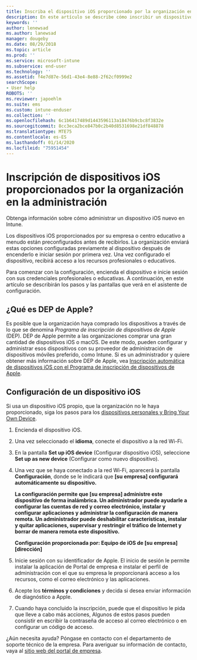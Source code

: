 ```yaml
---
title: Inscriba el dispositivo iOS proporcionado por la organización en la administración. | Microsoft Docs
description: En este artículo se describe cómo inscribir un dispositivo iOS en Intune comprado o proporcionado por la organización.
keywords: ''
author: lenewsad
ms.author: lanewsad
manager: dougeby
ms.date: 08/29/2018
ms.topic: article
ms.prod: ''
ms.service: microsoft-intune
ms.subservice: end-user
ms.technology: ''
ms.assetid: f4e7d87e-56d1-43e4-8e88-2f62cf0999e2
searchScope:
- User help
ROBOTS: ''
ms.reviewer: japoehlm
ms.suite: ems
ms.custom: intune-enduser
ms.collection: ''
ms.openlocfilehash: 6c1b6417489d1443596113a18476b9cbc8f3832e
ms.sourcegitcommit: 8cc3eca2bce847b0c2b40d8531698e21df848878
ms.translationtype: MTE75
ms.contentlocale: es-ES
ms.lasthandoff: 01/14/2020
ms.locfileid: "75951454"
---
```

# <a name="enroll-your-organization-provided-ios-device-in-management"></a>Inscripción de dispositivos iOS proporcionados por la organización en la administración

Obtenga información sobre cómo administrar un dispositivo iOS nuevo en Intune.  

Los dispositivos iOS proporcionados por su empresa o centro educativo a menudo están preconfigurados antes de recibirlos. La organización enviará estas opciones configuradas previamente al dispositivo después de encenderlo e iniciar sesión por primera vez. Una vez configurado el dispositivo, recibirá acceso a los recursos profesionales o educativos.  

Para comenzar con la configuración, encienda el dispositivo e inicie sesión con sus credenciales profesionales o educativas. A continuación, en este artículo se describirán los pasos y las pantallas que verá en el asistente de configuración.

## <a name="what-is-apple-dep"></a>¿Qué es DEP de Apple?

Es posible que la organización haya comprado los dispositivos a través de lo que se denomina *Programa de inscripción de dispositivos de Apple* (DEP). DEP de Apple permite a las organizaciones comprar una gran cantidad de dispositivos iOS o macOS. De este modo, pueden configurar y administrar esos dispositivos con su proveedor de administración de dispositivos móviles preferido, como Intune. Si es un administrador y quiere obtener más información sobre DEP de Apple, vea [Inscripción automática de dispositivos iOS con el Programa de inscripción de dispositivos de Apple](/intune/enrollment/device-enrollment-program-enroll-ios).

## <a name="set-up-your-ios-device"></a>Configuración de un dispositivo iOS

Si usa un dispositivo iOS propio, que la organización no le haya proporcionado, siga los pasos para los [dispositivos personales y Bring Your Own Device](enroll-your-device-in-intune-ios.md).  

1. Encienda el dispositivo iOS.
2. Una vez seleccionado el **idioma**, conecte el dispositivo a la red Wi-Fi.
3. En la pantalla **Set up iOS device** (Configurar dispositivo iOS), seleccione **Set up as new device** (Configurar como nuevo dispositivo).  
4. Una vez que se haya conectado a la red Wi-Fi, aparecerá la pantalla **Configuración**, donde se le indicará que **[su empresa] configurará automáticamente su dispositivo.**

   **La configuración permite que [su empresa] administre este dispositivo de forma inalámbrica. Un administrador puede ayudarle a configurar las cuentas de red y correo electrónico, instalar y configurar aplicaciones y administrar la configuración de manera remota. Un administrador puede deshabilitar características, instalar y quitar aplicaciones, supervisar y restringir el tráfico de Internet y borrar de manera remota este dispositivo.**

   **Configuración proporcionada por: Equipo de iOS de [su empresa] [dirección]**

5. Inicie sesión con su identificador de Apple. El inicio de sesión le permite instalar la aplicación de Portal de empresa e instalar el perfil de administración con el que su empresa le proporcionará acceso a los recursos, como el correo electrónico y las aplicaciones.
6. Acepte los **términos y condiciones** y decida si desea enviar información de diagnóstico a Apple.
7. Cuando haya concluido la inscripción, puede que el dispositivo le pida que lleve a cabo más acciones, Algunos de estos pasos pueden consistir en escribir la contraseña de acceso al correo electrónico o en configurar un código de acceso.

¿Aún necesita ayuda? Póngase en contacto con el departamento de soporte técnico de la empresa. Para averiguar su información de contacto, vaya al [sitio web del portal de empresa](https://go.microsoft.com/fwlink/?linkid=2010980).
